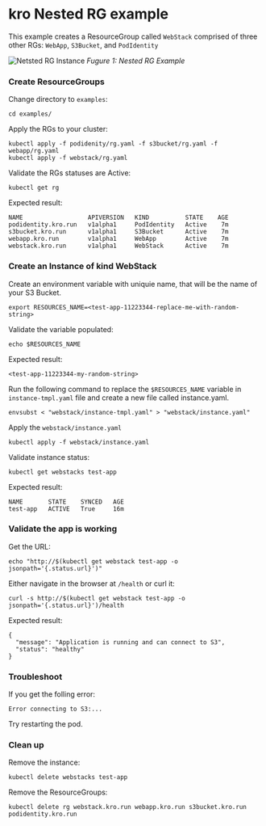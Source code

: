# kro Nested RG example

This example creates a ResourceGroup called `WebStack` comprised of
three other RGs: `WebApp`, `S3Bucket`, and `PodIdentity`

![Netsted RG Instance](../../images/architecture-diagrams/kro-WebStack.png)
_Fugure 1: Nested RG Example_

### Create ResourceGroups

Change directory to `examples`:
```
cd examples/
```
Apply the RGs to your cluster:

```
kubectl apply -f podidenity/rg.yaml -f s3bucket/rg.yaml -f webapp/rg.yaml
kubectl apply -f webstack/rg.yaml
```

Validate the RGs statuses are Active:

```
kubectl get rg
```

Expected result:

```
NAME                  APIVERSION   KIND          STATE    AGE
podidentity.kro.run   v1alpha1     PodIdentity   Active    7m
s3bucket.kro.run      v1alpha1     S3Bucket      Active    7m
webapp.kro.run        v1alpha1     WebApp        Active    7m
webstack.kro.run      v1alpha1     WebStack      Active    7m
```

### Create an Instance of kind WebStack
Create an environment variable with uniquie name, that will be the name of your S3 Bucket.
```
export RESOURCES_NAME=<test-app-11223344-replace-me-with-random-string>
```
Validate the variable populated:
```
echo $RESOURCES_NAME
```
Expected result:
```
<test-app-11223344-my-random-string>
```
Run the following command to replace the `$RESOURCES_NAME` variable in `instance-tmpl.yaml` file and create
a new file called instance.yaml. 
```shell
envsubst < "webstack/instance-tmpl.yaml" > "webstack/instance.yaml"
```
Apply the `webstack/instance.yaml` 

```
kubectl apply -f webstack/instance.yaml
```

Validate instance status:

```
kubectl get webstacks test-app
```

Expected result:

```
NAME       STATE    SYNCED   AGE
test-app   ACTIVE   True     16m
```

### Validate the app is working

Get the URL:

```
echo "http://$(kubectl get webstack test-app -o jsonpath='{.status.url}')"
```

Either navigate in the browser at `/health` or curl it:

```
curl -s http://$(kubectl get webstack test-app -o jsonpath='{.status.url}')/health
```

Expected result:

```
{
  "message": "Application is running and can connect to S3",
  "status": "healthy"
}
```

### Troubleshoot
If you get the folling error:
```
Error connecting to S3:...
```
Try restarting the pod.

### Clean up

Remove the instance:

```
kubectl delete webstacks test-app
```

Remove the ResourceGroups:

```
kubectl delete rg webstack.kro.run webapp.kro.run s3bucket.kro.run podidentity.kro.run
```
